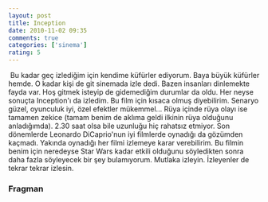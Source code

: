 ```yaml
---
layout: post
title: Inception
date: 2010-11-02 09:35
comments: true
categories: ['sinema']
rating: 5
---
```

<img class="left" src="http://onurbaykal.com/uploads/2010/11/inception.jpg" alt="" />
Bu kadar geç izlediğim için kendime küfürler ediyorum. Baya büyük küfürler hemde. O kadar kişi de git sinemada izle dedi. Bazen insanları dinlemekte fayda var. Hoş gitmek isteyip de gidemediğim durumlar da oldu. Her neyse sonuçta Inception'ı da izledim. Bu film için kısaca olmuş diyebilirim. Senaryo güzel, oyunculuk iyi, özel efektler mükemmel... Rüya içinde rüya olayı ise tamamen zekice (tamam benim de aklıma geldi ilkinin rüya olduğunu anladığımda). 2.30 saat olsa bile uzunluğu hiç rahatsız etmiyor. Son dönemlerde Leonardo DiCaprio'nun iyi filmlerde oynadığı da gözümden kaçmadı. Yakında oynadığı her filmi izlemeye karar verebilirim. Bu filmin benim için neredeyse Star Wars kadar etkili olduğunu söyledikten sonra daha fazla söyleyecek bir şey bulamıyorum. Mutlaka izleyin. İzleyenler de tekrar tekrar izlesin.
<h3>Fragman</h3>
